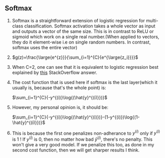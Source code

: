 ## Softmax

1. Softmax is a straightforward extension of logistic regression for multi-class classification. Softmax activation takes a whole vector as input and outputs a vector of the same size. This is in contrast to ReLU or sigmoid which work on a single real number.(When applied to vectors, they do it element-wise i.e on single random numbers. In contrast, softmax uses the entire vector)

2. $g(z)=\frac{\large{e^{z}}}{\sum_{i=1}^{C}{e^{\large{z_i}}}}$ 

3. When C=2, one can see that it is equivalent to logistic regression best explained by [this](https://stackoverflow.com/a/43174772) StackOverflow answer.

4. The cost function that is used here if softmax is the last layer(which it usually is, because that's the whole point) is:

   $\sum_{i=1}^{C}{-y^{(i)}\log{(\hat{y}^{(i)}})}$

5. However, my personal opinion is, it should be:

   $\sum_{i=1}^{C}{-y^{(i)}\log{(\hat{y}^{(i)})}-(1-y^{(i)})\log{(1-\hat{y}^{(i)}})}$

6. This is because the first one penalizes non-adherance to $y^{(i)}$ only if $y^{(i)}$ is $1$ ! If $y^{(i)}$ is $0$, then no matter how bad $\hat{y}^{(i)}$, there's no penalty. This won't give a very good model. If we penalize this too, as done in my second cost function, then we will get sharper results I think.


